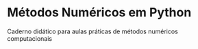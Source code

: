 # Métodos Numéricos em Python
Caderno didático para aulas práticas de métodos numéricos computacionais
